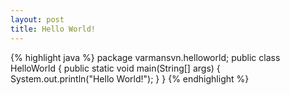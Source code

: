 ```yaml
---
layout: post
title: Hello World!
---
```


{% highlight java %}
package varmansvn.helloworld;
public class HelloWorld {
  public static void main(String[] args) {
     System.out.println("Hello World!");
  }
}
{% endhighlight %}
